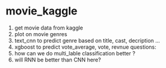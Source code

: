 # movie_kaggle
1. get movie data from kaggle 
2. plot on movie genres 
3. text_cnn to predict genre based on title, cast, decription ... 
4. xgboost to predict vote_average, vote, revnue 
questions:
1. how can we do multi_lable classification better ?
2. will RNN be better than CNN here?
